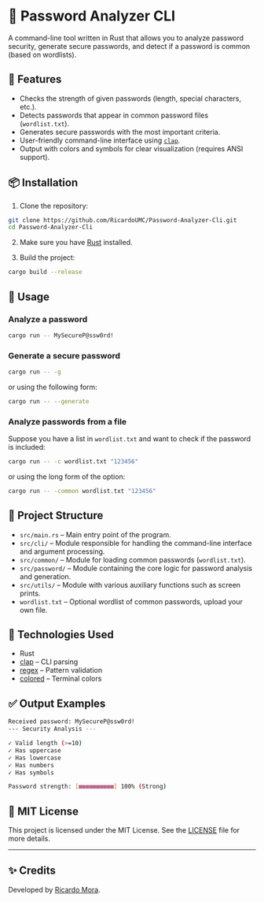 # 🔐 Password Analyzer CLI

A command-line tool written in Rust that allows you to analyze password security, generate secure passwords, and detect if a password is common (based on wordlists).

## 🚀 Features

- Checks the strength of given passwords (length, special characters, etc.).
- Detects passwords that appear in common password files (`wordlist.txt`).
- Generates secure passwords with the most important criteria.
- User-friendly command-line interface using [`clap`](https://docs.rs/clap/).
- Output with colors and symbols for clear visualization (requires ANSI support).

## 📦 Installation

1. Clone the repository:

```bash
git clone https://github.com/RicardoUMC/Password-Analyzer-Cli.git
cd Password-Analyzer-Cli
```

2. Make sure you have [Rust](https://www.rust-lang.org/tools/install) installed.

3. Build the project:

```bash
cargo build --release
```

## 🧪 Usage

### Analyze a password

```bash
cargo run -- MySecureP@ssw0rd!
```

### Generate a secure password

```bash
cargo run -- -g
```

or using the following form:

```bash
cargo run -- --generate
```

### Analyze passwords from a file

Suppose you have a list in `wordlist.txt` and want to check if the password is included:

```bash
cargo run -- -c wordlist.txt "123456"
```

or using the long form of the option:

```bash
cargo run -- -common wordlist.txt "123456"
```

## 📁 Project Structure

- `src/main.rs` – Main entry point of the program.
- `src/cli/` – Module responsible for handling the command-line interface and argument processing.
- `src/common/` – Module for loading common passwords (`wordlist.txt`).
- `src/password/` – Module containing the core logic for password analysis and generation.
- `src/utils/` – Module with various auxiliary functions such as screen prints.
- `wordlist.txt` – Optional wordlist of common passwords, upload your own file.

## 🧱 Technologies Used

- Rust
- [clap](https://crates.io/crates/clap) – CLI parsing
- [regex](https://crates.io/crates/regex) – Pattern validation
- [colored](https://crates.io/crates/colored) – Terminal colors

## ✅ Output Examples

```bash
Received password: MySecureP@ssw0rd!
--- Security Analysis ---

✓ Valid length (>=10)
✓ Has uppercase
✓ Has lowercase
✓ Has numbers
✓ Has symbols

Password strength: [■■■■■■■■■■] 100% (Strong)
```

## 📄 MIT License

This project is licensed under the MIT License. See the [LICENSE](LICENSE) file for more details.

---

## ✨ Credits

Developed by [Ricardo Mora](https://github.com/RicardoUMC).

